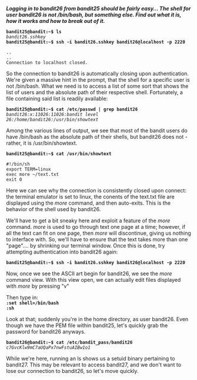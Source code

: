 ***Logging in to bandit26 from bandit25 should be fairly easy… The shell for user bandit26 is not /bin/bash, but something else. Find out what it is, how it works and how to break out of it.***

**`bandit25@bandit:~$ ls`**  
*`bandit26.sshkey`*  
**`bandit25@bandit:~$ ssh -i bandit26.sshkey bandit26@localhost -p 2220`**
```
..
..
Connection to localhost closed.
```

So the connection to bandit26 is automatically closing upon authentication. We're given a massive hint in the prompt, that the shell for a specific user is not /bin/bash. What we need is to access a list of some sort that shows the list of users and the absolute path of their respective shell. Fortunately, a file containing said list is readily available:

**`bandit25@bandit:~$ cat /etc/passwd | grep bandit26`**  
*`bandit26:x:11026:11026:bandit level 26:/home/bandit26:/usr/bin/showtext`*  

Among the various lines of output, we see that most of the bandit users do have /bin/bash as the absolute path of their shells, but bandit26 does not - rather, it is /usr/bin/showtext. 

**`bandit25@bandit:~$ cat /usr/bin/showtext`**  
```
#!/bin/sh 
export TERM=linux 
exec more ~/text.txt 
exit 0
```

Here we can see why the connection is consistently closed upon connect: the terminal emulator is set to linux, the conents of the text.txt file are displayed using the *more* command, and then auto-exits. This is the behavior of the shell used by bandit26. 

We'll have to get a bit sneaky here and exploit a feature of the *more* command. *more* is used to go through text one page at a time; however, if all the text can fit on one page, then *more* will discontinue, giving us nothing to interface with. So, we'll have to ensure that the text takes more than one "page".... by shrinking our terminal window. Once this is done, try attempting authentication into bandit26 again:

**`bandit25@bandit:~$ ssh -i bandit26.sshkey bandit26@localhost -p 2220`**

Now, once we see the ASCII art begin for bandit26, we see the *more* command view. With this view open, we can actually edit files displayed with *more* by pressing "v"

Then type in:  
**`:set shell=/bin/bash`**  
**`:sh`**

Look at that; suddenly you're in the home directory, as user bandit26. Even though we have the PEM file within bandit25, let's quickly grab the password for bandit26 anyways.

**`bandit26@bandit:~$ cat /etc/bandit_pass/bandit26`**  
*`c7GvcKlw9mC7aUQaPx7nwFstuAIBw1o1`*

While we're here, running an ls shows us a setuid binary pertaining to bandit27. This may be relevant to access bandit27, and we don't want to lose our connection to bandit26, so let's move quickly. 
